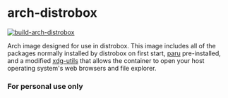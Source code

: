 # arch-distrobox

[![build-arch-distrobox](https://github.com/ublue-os/arch-distrobox/actions/workflows/build.yml/badge.svg)](https://github.com/ublue-os/arch-distrobox/actions/workflows/build.yml) 

Arch image designed for use in distrobox. This image includes all of the packages normally installed by distrobox on first start, [paru](https://github.com/Morganamilo/paru) pre-installed, and a modified [xdg-utils](https://github.com/KyleGospo/xdg-utils-distrobox-arch) that allows the container to open your host operating system's web browsers and file explorer.

### For personal use only
